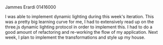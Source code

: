 Jammes Erardi
01416000

I was able to implement dynamic lighting during this week's iteration. This was a pretty big learning curve for me, I had to extensively read up on the three.js dynamic lighting protocol in order to implement this. I had to do a good amount of refactoring and re-working the flow of my application. Next week, I plan to implement the transformations and style up my house. 